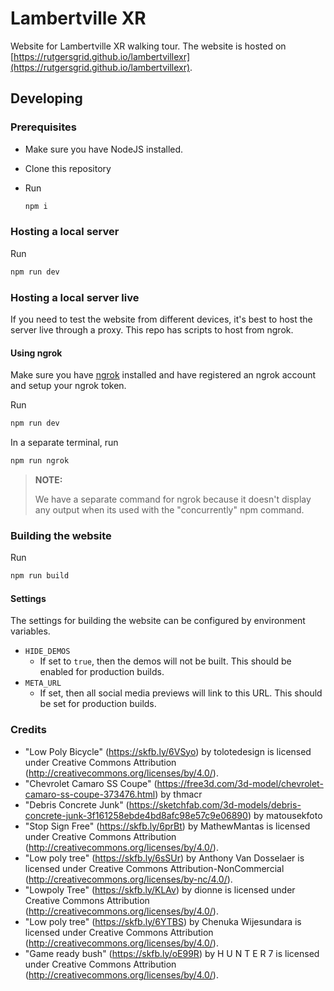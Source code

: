 # Lambertville XR

Website for Lambertville XR walking tour. The website is hosted on [https://rutgersgrid.github.io/lambertvillexr](https://rutgersgrid.github.io/lambertvillexr).

## Developing

### Prerequisites

- Make sure you have NodeJS installed.
- Clone this repository
- Run

  ```bash
  npm i
  ```

### Hosting a local server

Run

```bash
npm run dev
```

### Hosting a local server live

If you need to test the website from different devices, it's best to host the server live through a proxy. This repo has scripts to host from ngrok.

#### Using ngrok

Make sure you have [ngrok](https://ngrok.com/product) installed and have registered an ngrok account and setup your ngrok token.

Run

```bash
npm run dev
```

In a separate terminal, run

```bash
npm run ngrok
```

> **NOTE:**
>
> We have a separate command for ngrok because it doesn't display any output when its
> used with the "concurrently" npm command.

### Building the website

Run

```bash
npm run build
```

#### Settings

The settings for building the website can be configured by environment variables.

- `HIDE_DEMOS`
  - If set to `true`, then the demos will not be built. This should be enabled for production builds.
- `META_URL`
  - If set, then all social media previews will link to this URL. This should be set for production builds.

### Credits

- "Low Poly Bicycle" (https://skfb.ly/6VSyo) by tolotedesign is licensed under Creative Commons Attribution (http://creativecommons.org/licenses/by/4.0/).
- "Chevrolet Camaro SS Coupe" (https://free3d.com/3d-model/chevrolet-camaro-ss-coupe-373476.html) by thmacr
- "Debris Concrete Junk" (https://sketchfab.com/3d-models/debris-concrete-junk-3f161258ebde4bd8afc98e57c9e06890) by matousekfoto
- "Stop Sign Free" (https://skfb.ly/6prBt) by MathewMantas is licensed under Creative Commons Attribution (http://creativecommons.org/licenses/by/4.0/).
- "Low poly tree" (https://skfb.ly/6sSUr) by Anthony Van Dosselaer is licensed under Creative Commons Attribution-NonCommercial (http://creativecommons.org/licenses/by-nc/4.0/).
- "Lowpoly Tree" (https://skfb.ly/KLAv) by dionne is licensed under Creative Commons Attribution (http://creativecommons.org/licenses/by/4.0/).
- "Low poly tree" (https://skfb.ly/6YTBS) by Chenuka Wijesundara is licensed under Creative Commons Attribution (http://creativecommons.org/licenses/by/4.0/).
- "Game ready bush" (https://skfb.ly/oE99R) by H U N T E R 7 is licensed under Creative Commons Attribution (http://creativecommons.org/licenses/by/4.0/).
